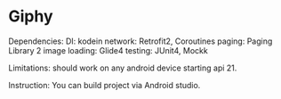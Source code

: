 # Giphy
Dependencies:
DI: kodein
network: Retrofit2, Coroutines
paging: Paging Library 2
image loading: Glide4
testing: JUnit4, Mockk

Limitations: should work on any android device starting api 21.

Instruction: You can build project via Android studio.
